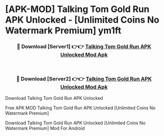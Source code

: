 # [APK-MOD] Talking Tom Gold Run APK Unlocked - [Unlimited Coins No Watermark Premium] ym1ft



<div align="center">
<h3>🔴 Download [Server1] 👉👉 <a href="https://momento.my/?title=Talking_Tom_Gold_Run_APK_Unlocked">Talking Tom Gold Run APK Unlocked Mod Apk</a></h3><br>

<h3>🔴 Download [Server2] 👉👉 <a href="https://momento.my/?title=Talking_Tom_Gold_Run_APK_Unlocked">Talking Tom Gold Run APK Unlocked Mod Apk</a></h3>
</div>



Download Talking Tom Gold Run APK Unlocked 

Free APK MOD Talking Tom Gold Run APK Unlocked [Unlimited Coins No Watermark Premium]

Download Talking Tom Gold Run APK Unlocked [Unlimited Coins No Watermark Premium] Mod For Android
